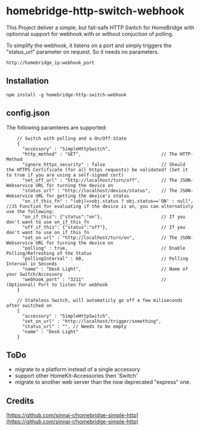 # homebridge-http-switch-webhook

This Project deliver a simple, but fail-safe HTTP Switch for HomeBridge with optionnal support for webhook with or without conjuction of polling.

To simplify the webhook, it listens on a port and simply triggers the "status_url" parameter on request. So it needs no parameters.
```shell
http://homebridge_ip:webhook_port
```

## Installation

```shell
npm install -g homebridge-http-switch-webhook
```

## config.json

The following paramteres are supported:

```
    // Switch with polling and a On/Off-State
    {
      "accessory" : "SimpleHttpSwitch",
      "http_method" : "GET",                              // The HTTP-Method
      "ignore_https_security" : false                     // Should the HTTPS Certificate (for all https requests) be validated? (Set it to true if you are using a self-signed cert)
      "set_off_url" : "http://localhost/turn/off",        // The JSON-Webservice URL for turning the device on
      "status_url" : "http://localhost/device/status",    // The JSON-Webservice URL for getting the device's status
      "on_if_this_fn" : "(obj)=>obj.status ? obj.status=='ON' : null", //JS Function for evaluating if the device is on, you can alternativly use the following:
      "on_if_this": {"status":"on"},                      // If you don't want to use on_if_this_fn
      "off_if_this": {"status":"off"},                    // If you don't want to use on_if_this_fn
      "set_on_url" : "http://localhost/turn/on",          // The JSON-Webservice URL for turning the device on
      "polling" : true,                                   // Enable Polling/Refreshing of the Status
      "pollingInterval" : 60,                             // Polling Interval in Seconds
      "name" : "Desk Light",                              // Name of your Switch/Accessory
      "webhook_port" : "3211"                             // (Optionnal) Port to listen for webhook
    }

    // Stateless Switch, will automaticly go off a few miliseconds after switched on
    {
      "accessory" : "SimpleHttpSwitch",
      "set_on_url" : "http://localhost/trigger/something",
      "status_url" : "", // Needs to be empty
      "name" : "Desk Light"
    }
```

## ToDo

*   migrate to a platform instead of a single accessory
*   support other HomeKit-Accessories then 'Switch'
*   migrate to another web server than the now deprecated "express" one.

## Credits
[https://github.com/sinnaj-r/homebridge-simple-http](https://github.com/sinnaj-r/homebridge-simple-http)

